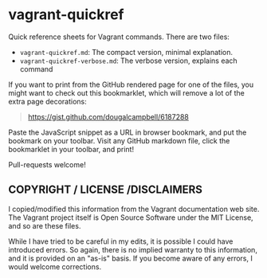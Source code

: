 vagrant-quickref
================

Quick reference sheets for Vagrant commands. There are two files:
* `vagrant-quickref.md`: The compact version, minimal explanation.
* `vagrant-quickref-verbose.md`: The verbose version, explains each command

If you want to print from the GitHub rendered page for one of the files, 
you might want to check out this bookmarklet, which will remove a lot of 
the extra page decorations:

> https://gist.github.com/dougalcampbell/6187288

Paste the JavaScript snippet as a URL in browser bookmark, and put the 
bookmark on your toolbar. Visit any GitHub markdown file, click the 
bookmarklet in your toolbar, and print!

Pull-requests welcome!

COPYRIGHT / LICENSE /DISCLAIMERS
--------------------------------

I copied/modified this information from the Vagrant documentation web site. 
The Vagrant project itself is Open Source Software under the MIT License, 
and so are these files.

While I have tried to be careful in my edits, it is possible I could have 
introduced errors. So again, there is no implied warranty to this 
information, and it is provided on an "as-is" basis. If you become aware of 
any errors, I would welcome corrections.
